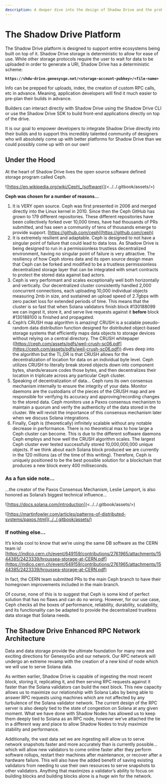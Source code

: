 ```yaml
---
description: A deeper dive into the design of Shadow Drive and the problems it solves.
---
```


# The Shadow Drive Platform

The Shadow Drive platform is designed to support entire ecosystems being built on top of it. Shadow Drive storage is deterministic to allow for ease of use. While other storage protocols require the user to wait for data to be uploaded in order to generate a URI, Shadow Drive has a deterministic scheme:

**`https://shdw-drive.genesysgo.net/<storage-account-pubkey>/<file-name>`**

Info can be prepped for uploads, index, the creation of custom RPC calls, etc in advance. Meaning, application developers will find it much easier to pre-plan their builds in advance.

Builders can interact directly with Shadow Drive using the Shadow Drive CLI or use the Shadow Drive SDK to build front-end applications directly on top of the drive.

It is our goal to empower developers to integrate Shadow Drive directly into their builds and to support this incredibly talented community of designers who will absolutely come up with better platforms for Shadow Drive than we could possibly come up with on our own!

## Under the Hood

At the heart of Shadow Drive lives the open source software defined storage program called Ceph.

![https://en.wikipedia.org/wiki/Ceph\_(software)](<../../.gitbook/assets/>)

**Ceph was chosen for a number of reasons…**

1. It is VERY open source. Ceph was first presented in 2006 and merged directly into the Linux kernel in 2010. Since then the Ceph GitHub has grown to 179 different repositories. These different repositories have been collectively forked over 10,000 times, have had thousands of PRs submitted, and has seen a community of tens of thousands emerge to provide support. [https://github.com/ceph](https://github.com/ceph)
2. It is extremely resilient and adaptable. Ceph is designed to not have a singular point of failure that could lead to data loss. As Shadow Drive is being designed to run in a permissionless trustless decentralized environment, having no singular point of failure is very attractive. The resiliency of how Ceph stores data and its open source design mean that Ceph can be forked and modified to be a trustless permissionless decentralized storage layer that can be integrated with smart contracts to protect the stored data against bad actors.
3. Ceph is very performant and scales exceptionally well both horizontally and vertically. Our decentralized cluster consistently handled 2,000 concurrent connections, each uploading 10,000 individual objects measuring 2mb in size, and sustained an upload speed of 2.7gbps with zero packet loss for extended periods of time. This means that the cluster is so fast that when Solana validators finish block #130188099 we can ingest it, store it, and serve live requests against it **before** block #130188100 is finished and propagated.
4. Ceph’s CRUSH map algorithm is amazing! CRUSH is a scalable pseudo-random data distribution function designed for distributed object-based storage systems that efficiently maps data objects to storage devices without relying on a central directory. The CRUSH whitepaper ([https://ceph.com/assets/pdfs/weil-crush-sc06.pdf](https://ceph.com/assets/pdfs/weil-crush-sc06.pdf)) dives deep into the algorithm but the TL;DR is that CRUSH allows for the decentralization of location for data on an individual byte level. Ceph utilizes CRUSH to literally break stored objects down into component bytes, shards/erasure codes those bytes, and then decentralizes their location in triplicate across any particular Ceph cluster.
5. Speaking of decentralization of data… Ceph runs its own consensus mechanism internally to ensure the integrity of your data. Monitor daemons are the custodians of the pieces of the CRUSH map and are responsible for verifying its accuracy and approving/recording changes to the stored data. Ceph monitors use a Paxos consensus mechanism to maintain a quorum and verify the authenticity of the data stored in the cluster. We will revisit the importance of this consensus mechanism later when we discuss Solana integrations.
6. Finally, Ceph is (theoretically) infinitely scalable without any notable decrease in performance. There is no theoretical max to how large a Ceph cluster can become. This is due to the different software daemons Ceph employs and how well the CRUSH algorithm scales. The largest Ceph cluster ever tested successfully stored 10,000,000,000 unique objects. If we think about each Solana block produced we are currently in the 120 millions (as of the time of this writing). Therefore, Ceph is uniquely positioned to be the best possible solution for a blockchain that produces a new block every 400 milliseconds.

### As a fun side note… <a href="#8f7c" id="8f7c"></a>

…the creator of the Paxos Consensus Mechanism, Leslie Lamport, is also honored as Solana’s biggest technical influence…

![https://docs.solana.com/introduction](<../../.gitbook/assets/>)

![https://martinfowler.com/articles/patterns-of-distributed-systems/paxos.html](../../.gitbook/assets/)

### If nothing else… <a href="#b15e" id="b15e"></a>

It’s kinda cool to know that we’re using the same DB software as the CERN team is! [https://indico.cern.ch/event/649159/contributions/2761965/attachments/1544385/2423339/hroussea-storage-at-CERN.pdf](https://indico.cern.ch/event/649159/contributions/2761965/attachments/1544385/2423339/hroussea-storage-at-CERN.pdf)

In fact, the CERN team submitted PRs to the main Ceph branch to have their homegrown improvements included in the main branch.

Of course, none of this is to suggest that Ceph is some kind of perfect solution that has no flaws and can do no wrong. However, for our use case, Ceph checks all the boxes of performance, reliability, durability, scalability, and its functionality can be adapted to provide the decentralized trustless data storage that Solana needs.

## The Shadow Drive Enhanced RPC Network Architecture

Data and data storage provide the ultimate foundation for many new and exciting directions for GenesysGo and our network. Our RPC network will undergo an extreme revamp with the creation of a new kind of node which we will use to serve Solana data.

As written earlier, Shadow Drive is capable of ingesting the most recent block, storing it, replicating it, and then serving RPC requests against it faster than the Solana validators can build the next block. This new capacity allows us to maximize our relationship with Solana Labs by being able to answer RPC requests using machines which are not affected by any turbulence of the Solana validator network. The current design of the RPC server is also deeply tied to the state of congestion on Solana at any given moment. What we have done with Shadow Nodes has allowed us to keep them deeply tied to Solana as an RPC node, however we’ve attached the tie in a different way and place to allow Shadow Nodes to truly maximize stability and performance.

Additionally, the vast data set we are ingesting will allow us to serve network snapshots faster and more accurately than is currently possible… which will allow new validators to come online faster after they perform software rollups, restart their machines after maintenance, or recover after a hardware failure. This will also have the added benefit of saving existing validators from needing to use their own resources to serve snapshots to other validators. Anything that maximizes a validator’s ability to focus on building blocks and building blocks alone is a huge win for the network.
